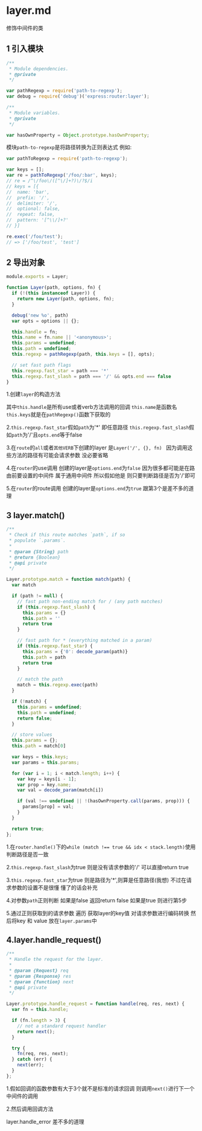 # layer.md

修饰中间件的类



## 1 引入模块

```javascript
/**
 * Module dependencies.
 * @private
 */

var pathRegexp = require('path-to-regexp');
var debug = require('debug')('express:router:layer');

/**
 * Module variables.
 * @private
 */

var hasOwnProperty = Object.prototype.hasOwnProperty;
```

模块`path-to-regexp`是将路径转换为正则表达式 例如:

``````javascript
var pathToRegexp = require('path-to-regexp');

var keys = [];
var re = pathToRegexp('/foo/:bar', keys);
// re = /^\/foo\/([^\/]+?)\/?$/i
// keys = [{
//  name: 'bar',
//  prefix: '/',
//  delimiter: '/',
//  optional: false,
//  repeat: false,
//  pattern: '[^\\/]+?'
// }]

re.exec('/foo/test');
// => ['/foo/test', 'test']
``````



##  2 导出对象

```javascript
module.exports = Layer;

function Layer(path, options, fn) {
  if (!(this instanceof Layer)) {
    return new Layer(path, options, fn);
  }

  debug('new %o', path)
  var opts = options || {};

  this.handle = fn;
  this.name = fn.name || '<anonymous>';
  this.params = undefined;
  this.path = undefined;
  this.regexp = pathRegexp(path, this.keys = [], opts);

  // set fast path flags
  this.regexp.fast_star = path === '*'
  this.regexp.fast_slash = path === '/' && opts.end === false
}
```

1.创建`layer`的构造方法

其中`this.handle`是所有use或者verb方法调用的回调 `this.name`是函数名 `this.keys`就是在`pathRegexp()`函数下获取的

2.`this.regexp.fast_star`假如`path`为'*' 即任意路径 `this.regexp.fast_slash`假如`path`为'/'且`opts.end`等于false

3.在`route`的`all`或者`其他VERB`下创建的layer 是`Layer('/', {}, fn) `  因为调用这些方法的路径有可能会请求参数 没必要省略 

4.在`router`的use调用 创建的layer是`options.end`为`false` 因为很多都可能是在路由前要设置的中间件 属于通用中间件 所以假如他是 则只要判断路径是否为'/'即可

5.在`router`的route调用 创建的layer是`options.end`为`true`  跟第3个是差不多的道理



## 3 layer.match()

```javascript
/**
 * Check if this route matches `path`, if so
 * populate `.params`.
 *
 * @param {String} path
 * @return {Boolean}
 * @api private
 */

Layer.prototype.match = function match(path) {
  var match

  if (path != null) {
    // fast path non-ending match for / (any path matches)
    if (this.regexp.fast_slash) {
      this.params = {}
      this.path = ''
      return true
    }

    // fast path for * (everything matched in a param)
    if (this.regexp.fast_star) {
      this.params = {'0': decode_param(path)}
      this.path = path
      return true
    }

    // match the path
    match = this.regexp.exec(path)
  }

  if (!match) {
    this.params = undefined;
    this.path = undefined;
    return false;
  }

  // store values
  this.params = {};
  this.path = match[0]

  var keys = this.keys;
  var params = this.params;

  for (var i = 1; i < match.length; i++) {
    var key = keys[i - 1];
    var prop = key.name;
    var val = decode_param(match[i])

    if (val !== undefined || !(hasOwnProperty.call(params, prop))) {
      params[prop] = val;
    }
  }

  return true;
};
```

1.在`router.handle()`下的`while (match !== true && idx < stack.length)`使用 判断路径是否一致

2.`this.regexp.fast_slash`为true 则是没有请求参数的'/' 可以直接return true

3.`this.regexp.fast_star`为true 则是路径为'*',则算是任意路径(我想) 不过在请求参数的设置不是很懂 懂了的话会补充

4.对参数`path`正则判断 如果是false 返回return false 如果是true 则进行第5步

5.通过正则获取到的请求参数 遍历 获取layer的key值 对请求参数进行编码转换 然后将key 和 value 放在`layer.params`中



## 4.layer.handle_request()  

```javascript
/**
 * Handle the request for the layer.
 *
 * @param {Request} req
 * @param {Response} res
 * @param {function} next
 * @api private
 */

Layer.prototype.handle_request = function handle(req, res, next) {
  var fn = this.handle;

  if (fn.length > 3) {
    // not a standard request handler
    return next();
  }

  try {
    fn(req, res, next);
  } catch (err) {
    next(err);
  }
};

```

1.假如回调的函数参数有大于3个就不是标准的请求回调  则调用`next()`进行下一个中间件的调用

2.然后调用回调方法

layer.handle_error 差不多的道理